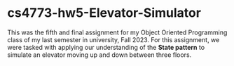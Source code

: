# cs4773-hw5-Elevator-Simulator

This was the fifth and final assignment for my Object Oriented Programming class of my last semester in university, Fall 2023. For this assignment, we were
tasked with applying our understanding of the **State pattern** to simulate an elevator moving up and down between three floors.
